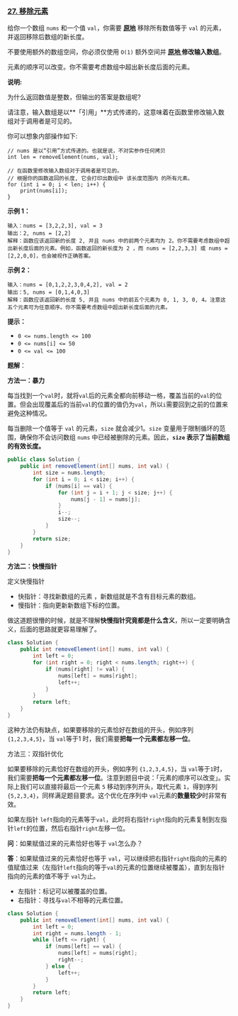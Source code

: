 ### [27. 移除元素](https://leetcode.cn/problems/remove-element/)

给你一个数组 `nums` 和一个值 `val`，你需要 **[原地](https://baike.baidu.com/item/原地算法)** 移除所有数值等于 `val` 的元素，并返回移除后数组的新长度。

不要使用额外的数组空间，你必须仅使用 `O(1)` 额外空间并 **[原地 ](https://baike.baidu.com/item/原地算法)修改输入数组**。

元素的顺序可以改变。你不需要考虑数组中超出新长度后面的元素。

**说明:**

为什么返回数值是整数，但输出的答案是数组呢?

请注意，输入数组是以**「引用」**方式传递的，这意味着在函数里修改输入数组对于调用者是可见的。

你可以想象内部操作如下:

```
// nums 是以“引用”方式传递的。也就是说，不对实参作任何拷贝
int len = removeElement(nums, val);

// 在函数里修改输入数组对于调用者是可见的。
// 根据你的函数返回的长度, 它会打印出数组中 该长度范围内 的所有元素。
for (int i = 0; i < len; i++) {
    print(nums[i]);
}
```

**示例 1：**

```
输入：nums = [3,2,2,3], val = 3
输出：2, nums = [2,2]
解释：函数应该返回新的长度 2, 并且 nums 中的前两个元素均为 2。你不需要考虑数组中超出新长度后面的元素。例如，函数返回的新长度为 2 ，而 nums = [2,2,3,3] 或 nums = [2,2,0,0]，也会被视作正确答案。
```

**示例 2：**

```
输入：nums = [0,1,2,2,3,0,4,2], val = 2
输出：5, nums = [0,1,4,0,3]
解释：函数应该返回新的长度 5, 并且 nums 中的前五个元素为 0, 1, 3, 0, 4。注意这五个元素可为任意顺序。你不需要考虑数组中超出新长度后面的元素。
```

 

**提示：**

- `0 <= nums.length <= 100`
- `0 <= nums[i] <= 50`
- `0 <= val <= 100`

**题解**：

**方法一：暴力**

每当找到一个`val`时，就将`val`后的元素全都向前移动一格，覆盖当前的`val`的位置。但会出现覆盖后的当前`val`的位置的值仍为`val`，所以`i`需要回到之前的位置来避免这种情况。

每当删除一个值等于 `val` 的元素，`size` 就会减少1。`size` 变量用于限制循环的范围，确保你不会访问数组 `nums` 中已经被删除的元素。因此，**`size` 表示了当前数组的有效长度。**

~~~java
public class Solution {
    public int removeElement(int[] nums, int val) {
        int size = nums.length;
        for (int i = 0; i < size; i++) {
            if (nums[i] == val) {
                for (int j = i + 1; j < size; j++) {
                    nums[j - 1] = nums[j];
                }
                i--;
                size--;
            }
        }
        return size;
    }
}
~~~



**方法二：快慢指针**

定义快慢指针

- 快指针：寻找新数组的元素 ，新数组就是不含有目标元素的数组。
- 慢指针：指向更新新数组下标的位置。

做这道题很懵的时候，就是不理解**快慢指针究竟都是什么含义**，所以一定要明确含义，后面的思路就更容易理解了。

~~~java
class Solution {
    public int removeElement(int[] nums, int val) {
        int left = 0;
        for (int right = 0; right < nums.length; right++) {
            if (nums[right] != val) {
                nums[left] = nums[right];
                left++;
            }
        }
        return left;
    }
}
~~~

这种方法仍有缺点，如果要移除的元素恰好在数组的开头，例如序列 `{1,2,3,4,5}`，当 `val`等于1 时，我们需要**把每一个元素都左移一位**。

方法三：双指针优化

如果要移除的元素恰好在数组的开头，例如序列 `{1,2,3,4,5}`，当 `val`等于`1`时，我们需要**把每一个元素都左移一位**。注意到题目中说：「元素的顺序可以改变」。实际上我们可以直接将最后一个元素 `5` 移动到序列开头，取代元素 `1`，得到序列` {5,2,3,4}`，同样满足题目要求。这个优化在序列中 `val`元素的**数量较少**时非常有效。

如果左指针 `left`指向的元素等于`val`，此时将右指针`right`指向的元素复制到左指针`left`的位置，然后右指针`right`左移一位。

**问**：如果赋值过来的元素恰好也等于 `val`怎么办？

**答**：如果赋值过来的元素恰好也等于 `val`，可以继续把右指针`right`指向的元素的值赋值过来（左指针`left`指向的等于`val`的元素的位置继续被覆盖），直到左指针指向的元素的值不等于 `val`为止。

- 左指针：标记可以被覆盖的位置。
- 右指针：寻找与`val`不相等的元素位置。

~~~java
class Solution {
    public int removeElement(int[] nums, int val) {
        int left = 0;
        int right = nums.length - 1;
        while (left <= right) {
            if (nums[left] == val) {
                nums[left] = nums[right];
                right--;
            } else {
                left++;
            }
        }
        return left;
    }
}
~~~